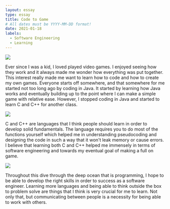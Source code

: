 ```yaml
---
layout: essay
type: essay
title: Code to Game
# All dates must be YYYY-MM-DD format!
date: 2021-01-18
labels:
  - Software Engineering
  - Learning
---
```


<img class="ui tiny left circular floated image" src="../images/paintbrushes.jpg">

Ever since I was a kid, I loved played video games. I enjoyed seeing how they work and it always made me wonder how everything was put together. This interest really made me want to learn how to code and how to create my own games. Everyone starts off somewhere, and that somewhere for me started not too long ago by coding in Java. It started by learning how Java works and eventually building up to the point where I can make a simple game with relative ease. However, I stopped coding in Java and started to learn C and C++ for another class.

<img class="ui tiny left circular floated image" src="../images/design-technology.jpg">

C and C++ are languages that I think people should learn in order to develop solid fundamentals. The language requires you to do most of the functions yourself which helped me in understanding pseudocoding and designing the code in such a way that it won't leak memory or cause errors. I believe that learning both C and C++ helped me immensely in terms of software engineering and towards my eventual goal of making a full on game.

<img class="ui tiny left circular floated image" src="../images/software-code.jpg">

Throughout this dive through the deep ocean that is programming, I hope to be able to develop the right skills in order to success as a software engineer. Learning more languages and being able to think outside the box to problem solve are things that I think is very crucial for me to learn. Not only that, but communicating between people is a necessity for being able to work with others.

